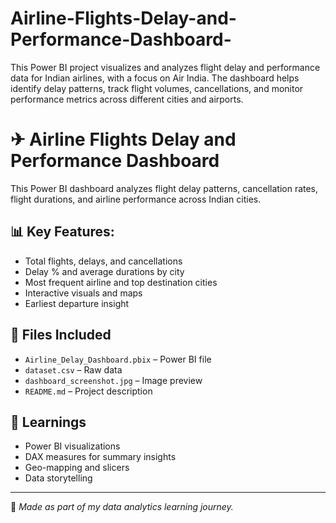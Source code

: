 # Airline-Flights-Delay-and-Performance-Dashboard-
This Power BI project visualizes and analyzes flight delay and performance data for Indian airlines, with a focus on Air India. The dashboard helps identify delay patterns, track flight volumes, cancellations, and monitor performance metrics across different cities and airports.
# ✈ Airline Flights Delay and Performance Dashboard

This Power BI dashboard analyzes flight delay patterns, cancellation rates, flight durations, and airline performance across Indian cities.

## 📊 Key Features:
- Total flights, delays, and cancellations
- Delay % and average durations by city
- Most frequent airline and top destination cities
- Interactive visuals and maps
- Earliest departure insight

## 📁 Files Included
- `Airline_Delay_Dashboard.pbix` – Power BI file
- `dataset.csv` – Raw data
- `dashboard_screenshot.jpg` – Image preview
- `README.md` – Project description

## 🧠 Learnings
- Power BI visualizations
- DAX measures for summary insights
- Geo-mapping and slicers
- Data storytelling

---

📌 *Made as part of my data analytics learning journey.*
